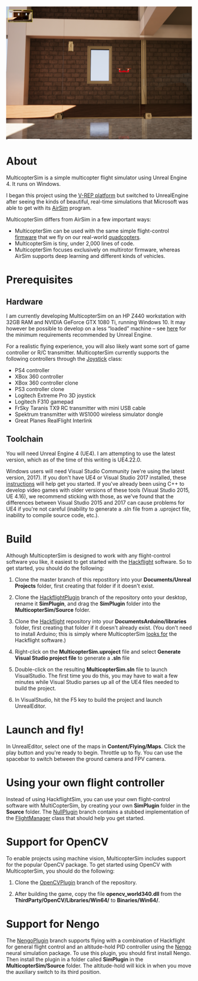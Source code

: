 <a href="https://www.youtube.com/watch?v=mobemDcX9ew"><img src="media/IndoorScene.png" width=800></a>

# About

MulticopterSim is a simple multicopter flight simulator using Unreal Engine 4.  It runs on Windows.

I began this project using the [V-REP platform](https://github.com/simondlevy/Hackflight-VREP) but switched to
UnrealEngine after seeing the kinds of beautiful, real-time simulations that
Microsoft was able to get with its
[AirSim](https://github.com/Microsoft/AirSim) program. 

MulticopterSim differs from AirSim in a few important ways:
* MulticopterSim can be used with the same simple flight-control 
[firmware](https://github.com/simondlevy/Hackflight/tree/master/src) that we fly on our real-world 
[quadcopters](http://diydrones.com/profiles/blogs/flight-of-the-ladybug).
* MulticopterSim is tiny, under 2,000 lines of code.
* MulticopterSim focuses exclusively on multirotor firmware, whereas AirSim
  supports deep learning and different kinds of vehicles.

# Prerequisites

## Hardware

I am currently developing MulticopterSim on an HP Z440 workstation with 32GB
RAM and NVIDIA GeForce GTX 1080 Ti, running Windows 10. It may however be
possible to develop on a less &ldquo;loaded&rdquo; machine &ndash; see
[here](https://docs.unrealengine.com/latest/INT/GettingStarted/RecommendedSpecifications/)
for the minimum requirements recommended by Unreal Engine.

For a realistic flying experience, you will also likely want some sort of game
controller or R/C transmitter.  MulticopterSim currently supports the following controllers
through the [Joystick](https://github.com/simondlevy/MulticopterSim/blob/master/Source/MulticopterSim/joystick/Joystick.h) class:

* PS4 controller
* XBox 360 controller
* XBox 360 controller clone
* PS3 controller clone
* Logitech Extreme Pro 3D joystick
* Logitech F310 gamepad
* FrSky Taranis TX9 RC transmitter with mini USB cable 
* Spektrum transmitter with WS1000 wireless simulator dongle
* Great Planes RealFlight Interlink

## Toolchain

You will need Unreal Engine 4 (UE4). I am attempting to use the latest version, which as of the time of this
writing is UE4.22.0.  

Windows users will need Visual Studio Community (we're using the latest version, 2017).
If you don't have UE4 or Visual Studio 2017 installed, these
[instructions](https://docs.unrealengine.com/latest/INT/Programming/Development/VisualStudioSetup/#visualstudio2017users) 
will help get you started. If you've already been using C++ to develop video games with
older versions of these tools (Visual Studio 2015, UE 4.16), we recommend sticking with those, as we've found that
the differences between Visual Studio 2015 and 2017 can cause problems for UE4 if you're not careful (inability
to generate a .sln file from a .uproject file, inability to compile source code, etc.).

# Build

Although MulticopterSim is designed to work with any flight-control software
you like, it easiest to get started with the
[Hackflight](https://github.com/simondlevy/Hackflight) software. So to get started, you should 
do the following:

1. Clone the master branch of this repostitory into your <b>Documents/Unreal Projects</b> folder, first creating that folder if it
   doesn't exist.
   
2. Clone the  [HackflightPlugin](https://github.com/simondlevy/MulticopterSim/tree/HackflightPlugin) branch
of the repository onto your desktop, rename it <b>SimPlugin</b>, and drag the
<b>SimPlugin</b> folder into the <b>MulticopterSim/Source</b> folder.

3. Clone the [Hackflight](https://github.com/simondlevy/Hackflight) repository into your 
<b>DocumentsArduino/libraries</b> folder, first creating that folder if it
doesn't already exist.  (You don't need to install Arduino; this is simply
where MulticopterSim 
[looks for](https://github.com/simondlevy/MulticopterSim/blob/HackflightPlugin/Source/SimPlugin/SimPlugin.Build.cs#L23)
the Hackflight software.)

4. Right-click on the <b>MulticopterSim.uproject</b> 
file and select <b>Generate Visual Studio project file</b> to generate a <b>.sln</b> file

5. Double-click on the resulting <b>MulticopterSim.sln</b> file to launch VisualStudio.  The first time
you do this, you may have to wait a few minutes while Visual Studio parses up all of the UE4 files needed
to build the project.

6. In VisualStudio, hit the F5 key to build the project and launch UnrealEditor.

# Launch and fly!

In UnrealEditor, select one of the maps in <b>Content/Flying/Maps</b>. Click
the play button and you're ready to begin. Throttle up to fly.  You can use the
spacebar to switch between the ground camera and FPV camera.

# Using your own flight controller

Instead of using HackflightSim, you can use your own flight-control software with MultiCopterSim, by 
creating your own <b>SimPlugin</b> folder in the <b>Source</b> folder.  The 
[NullPlugin](https://github.com/simondlevy/MulticopterSim/tree/NullPlugin) branch contains a 
stubbed implementation of the 
[FlightManager](https://github.com/simondlevy/MulticopterSim/blob/master/Source/MulticopterSim/FlightManager.hpp)
class that should help you get started.

# Support for OpenCV

To enable projects using machine vision, MulticopterSim includes support for the popular OpenCV package.
To get started using OpenCV with MulticopterSim, you should do the following:

1. Clone the [OpenCVPlugin](https://github.com/simondlevy/MulticopterSim/tree/OpenCVPlugin) branch
of the repository.

3. After building the game, copy the file <b>opencv_world340.dll</b> from the <b>ThirdParty/OpenCV/Libraries/Win64/</b> to <b>Binaries/Win64/</b>.

# Support for Nengo

The [NengoPlugin](https://github.com/simondlevy/MulticopterSim/tree/NengoPlugin) branch supports flying with a combination
of Hackflight for general flight control and an altitude-hold PID controller
using the [Nengo](https://www.nengo.ai/) neural simulation package.  To use this plugin, you should first install Nengo.
Then install the plugin in a folder called <b>SimPlugin</b> in the <b>MulticopterSim/Source</b> folder.  The altitude-hold
will kick in when you move the auxiliary switch to its third position.
